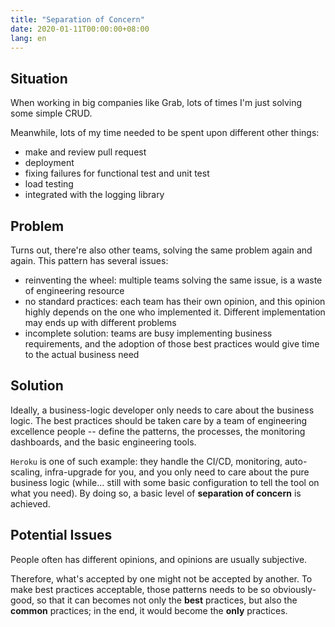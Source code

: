 ```yaml
---
title: "Separation of Concern"
date: 2020-01-11T00:00:00+08:00
lang: en
---
```


## Situation

When working in big companies like Grab, lots of times I'm just solving some simple CRUD.

Meanwhile, lots of my time needed to be spent upon different other things:

- make and review pull request
- deployment
- fixing failures for functional test and unit test
- load testing
- integrated with the logging library

## Problem

Turns out, there're also other teams, solving the same problem again and again. This pattern has several issues:

- reinventing the wheel: multiple teams solving the same issue, is a waste of engineering resource
- no standard practices: each team has their own opinion, and this opinion highly depends on the one who implemented it.
  Different implementation may ends up with different problems
- incomplete solution: teams are busy implementing business requirements, and the adoption of those best practices would
  give time to the actual business need 

## Solution

Ideally, a business-logic developer only needs to care about the business logic. The best practices should be taken care
by a team of engineering excellence people -- define the patterns, the processes, the monitoring dashboards, and the 
basic engineering tools.

`Heroku` is one of such example: they handle the CI/CD, monitoring, auto-scaling, infra-upgrade for you, and you only 
need to care about the pure business logic (while... still with some basic configuration to tell the tool on what you 
need). By doing so, a basic level of **separation of concern** is achieved.

## Potential Issues

People often has different opinions, and opinions are usually subjective. 

Therefore, what's accepted by one might not be
accepted by another. To make best practices acceptable, those patterns needs to be so obviously-good, so that it can 
becomes not only the **best** practices, but also the **common** practices; in the end, it would become the **only** practices.
